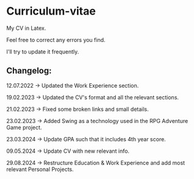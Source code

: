 # Curriculum-vitae

My CV in Latex.

Feel free to correct any errors you find.

I'll try to update it frequently.

## Changelog:

12.07.2022 -> Updated the Work Experience section.

19.02.2023 -> Updated the CV's format and all the relevant sections.

21.02.2023 -> Fixed some broken links and small details.

23.02.2023 -> Added Swing as a technology used in the RPG Adventure Game project.

23.03.2024 -> Update GPA such that it includes 4th year score. 

09.05.2024 -> Update CV with new relevant info.

29.08.2024 -> Restructure Education & Work Experience and add most relevant Personal Projects.
